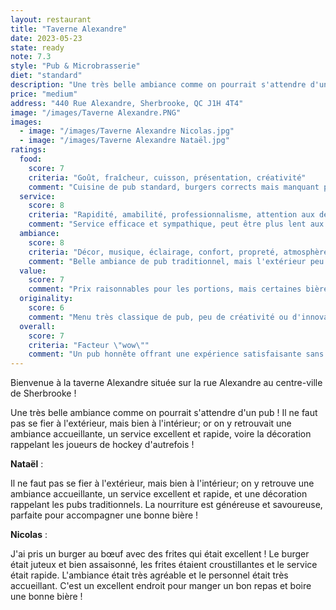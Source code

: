 ```yaml
---
layout: restaurant
title: "Taverne Alexandre"
date: 2023-05-23
state: ready
note: 7.3
style: "Pub & Microbrasserie"
diet: "standard"
description: "Une très belle ambiance comme on pourrait s'attendre d'un pub !"
price: "medium"
address: "440 Rue Alexandre, Sherbrooke, QC J1H 4T4"
image: "/images/Taverne Alexandre.PNG"
images:
  - image: "/images/Taverne Alexandre Nicolas.jpg"
  - image: "/images/Taverne Alexandre Nataël.jpg"
ratings:
  food:
    score: 7
    criteria: "Goût, fraîcheur, cuisson, présentation, créativité"
    comment: "Cuisine de pub standard, burgers corrects mais manquant parfois de finesse. Frites maison appréciables."
  service:
    score: 8
    criteria: "Rapidité, amabilité, professionnalisme, attention aux détails"
    comment: "Service efficace et sympathique, peut être plus lent aux heures de pointe."
  ambiance:
    score: 8
    criteria: "Décor, musique, éclairage, confort, propreté, atmosphère générale"
    comment: "Belle ambiance de pub traditionnel, mais l'extérieur peu engageant peut rebuter. Intérieur chaleureux."
  value:
    score: 7
    comment: "Prix raisonnables pour les portions, mais certaines bières un peu chères."
  originality:
    score: 6
    comment: "Menu très classique de pub, peu de créativité ou d'innovation."
  overall:
    score: 7
    criteria: "Facteur \"wow\""
    comment: "Un pub honnête offrant une expérience satisfaisante sans surprise particulière."
---
```


Bienvenue à la taverne Alexandre située sur la rue Alexandre au centre-ville de Sherbrooke !

Une très belle ambiance comme on pourrait s'attendre d'un pub ! Il ne faut pas se fier à l'extérieur, mais bien à l'intérieur; or on y retrouvait une ambiance accueillante, un service excellent et rapide, voire la décoration rappelant les joueurs de hockey d'autrefois !

**Nataël** :

Il ne faut pas se fier à l'extérieur, mais bien à l'intérieur; on y retrouve une ambiance accueillante, un service excellent et rapide, et une décoration rappelant les pubs traditionnels. La nourriture est généreuse et savoureuse, parfaite pour accompagner une bonne bière !

**Nicolas** :

J'ai pris un burger au bœuf avec des frites qui était excellent ! Le burger était juteux et bien assaisonné, les frites étaient croustillantes et le service était rapide. L'ambiance était très agréable et le personnel était très accueillant. C'est un excellent endroit pour manger un bon repas et boire une bonne bière ! 
